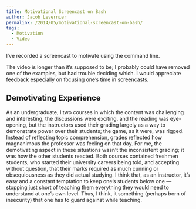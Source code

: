 ```yaml
---
title: Motivational Screencast on Bash
author: Jacob Levernier
permalink: /2014/05/motivational-screencast-on-bash/
tags:
  - Motivation
  - Video
---
```

I&#8217;ve recorded a screencast to motivate using the command line.



The video is longer than it&#8217;s supposed to be; I probably could have removed one of the examples, but had trouble deciding which. I would appreciate feedback especially on focusing one&#8217;s time in screencasts.

## Demotivating Experience

As an undergraduate, I two courses in which the content was challenging and interesting, the discussions were exciting, and the reading was eye-opening, but the instructors used their grading largely as a way to demonstrate power over their students; the game, as it were, was rigged. Instead of reflecting topic comprehension, grades reflected how magnanimous the professor was feeling on that day. For me, the demotivating aspect in these situations wasn&#8217;t the inconsistent grading; it was how the other students reacted. Both courses contained freshmen students, who started their university careers being told, and accepting without question, that their marks required as much cunning or obsequiousness as they did actual studying. I think that, as an instructor, it&#8217;s easy and a constant temptation to keep one&#8217;s students below one — stopping just short of teaching them everything they would need to understand at one&#8217;s own level. Thus, I think, it something (perhaps born of insecurity) that one has to guard against while teaching.

